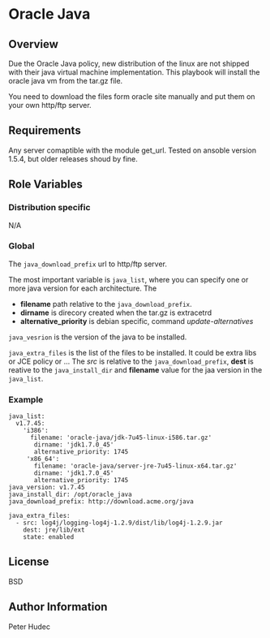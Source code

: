 # Oracle Java

## Overview
Due the Oracle Java policy, new distribution of the linux are not shipped
with their java virtual machine implementation. This playbook will install
the oracle java vm from the tar.gz file.

You need to download the files form oracle site manually and put them on your own http/ftp server.

## Requirements

Any server comaptible with the module get_url.
Tested on ansoble version 1.5.4, but older releases shoud by fine.

## Role Variables

### Distribution specific

N/A

### Global 

The `java_download_prefix` url to http/ftp server.

The most important variable is `java_list`, where you can specify one or more java version for each architecture. The 

- **filename** path relative to the `java_download_prefix`.
- **dirname** is direcory created when the tar.gz is extracetrd
- **alternative_priority** is debian specific, command _update-alternatives_

`java_vesrion` is the version of the java to be installed.

`java_extra_files` is the list of the files to be installed. It could be extra libs or JCE policy or ... The *src* is relative to the `java_download_prefix`, **dest** is reative to the `java_install_dir` and **filename** value for the jaa version in the `java_list`.

### Example

    java_list:
      v1.7.45:
        'i386':
          filename: 'oracle-java/jdk-7u45-linux-i586.tar.gz'
           dirname: 'jdk1.7.0_45'
           alternative_priority: 1745
         'x86_64':
           filename: 'oracle-java/server-jre-7u45-linux-x64.tar.gz'
           dirname: 'jdk1.7.0_45'
           alternative_priority: 1745
    java_version: v1.7.45
    java_install_dir: /opt/oracle_java
    java_download_prefix: http://download.acme.org/java

    java_extra_files:
      - src: log4j/logging-log4j-1.2.9/dist/lib/log4j-1.2.9.jar
        dest: jre/lib/ext
        state: enabled

License
-------

BSD

Author Information
------------------

Peter Hudec
